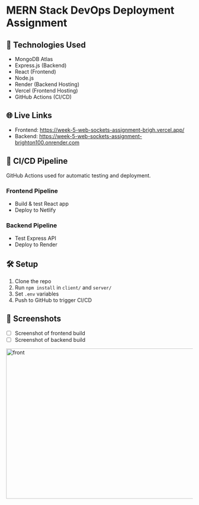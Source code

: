 # MERN Stack DevOps Deployment Assignment

## 🔧 Technologies Used
- MongoDB Atlas
- Express.js (Backend)
- React (Frontend)
- Node.js
- Render (Backend Hosting)
- Vercel (Frontend Hosting)
- GitHub Actions (CI/CD)

## 🌐 Live Links
- Frontend: https://week-5-web-sockets-assignment-brigh.vercel.app/
- Backend: https://week-5-web-sockets-assignment-brighton100.onrender.com

## 🚀 CI/CD Pipeline
GitHub Actions used for automatic testing and deployment.

### Frontend Pipeline
- Build & test React app
- Deploy to Netlify

### Backend Pipeline
- Test Express API
- Deploy to Render

## 🛠️ Setup
1. Clone the repo
2. Run `npm install` in `client/` and `server/`
3. Set `.env` variables
4. Push to GitHub to trigger CI/CD

## 📸 Screenshots
- [ ] Screenshot of frontend build 
- [ ] Screenshot of backend build
<img width="944" height="405" alt="front" src="https://github.com/user-attachments/assets/3689c0df-8395-4640-b234-07530e46056b" />
